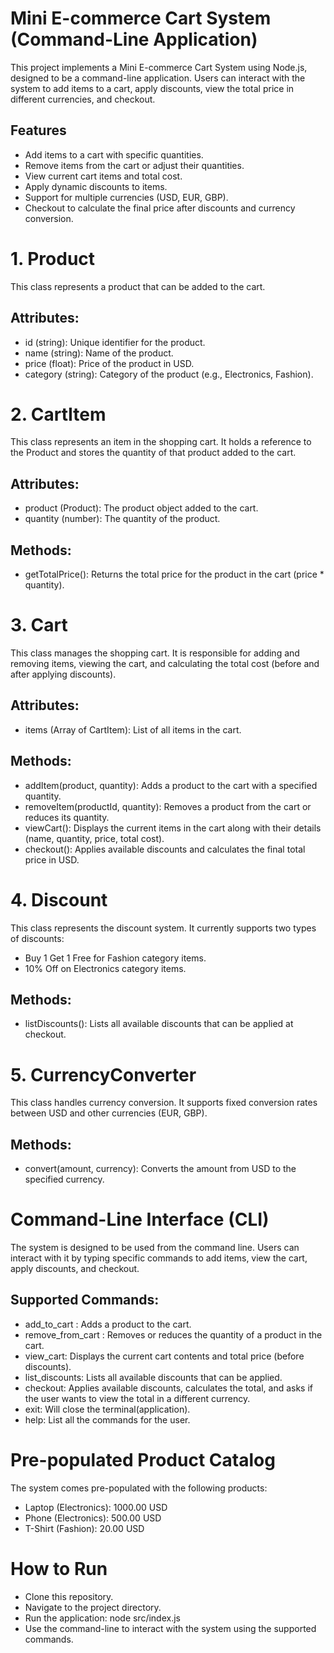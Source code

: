 # Mini E-commerce Cart System (Command-Line Application)

This project implements a Mini E-commerce Cart System using Node.js, designed to be a command-line application. Users can interact with the system to add items to a cart, apply discounts, view the total price in different currencies, and checkout.

## Features
* Add items to a cart with specific quantities.
* Remove items from the cart or adjust their quantities.
* View current cart items and total cost.
* Apply dynamic discounts to items.
* Support for multiple currencies (USD, EUR, GBP).
* Checkout to calculate the final price after discounts and currency conversion.


# 1. Product
This class represents a product that can be added to the cart.
## Attributes:
* id (string): Unique identifier for the product.
* name (string): Name of the product.
* price (float): Price of the product in USD.
* category (string): Category of the product (e.g., Electronics, Fashion).

# 2. CartItem
This class represents an item in the shopping cart. It holds a reference to the Product and stores the quantity of that product added to the cart.
## Attributes:
* product (Product): The product object added to the cart.
* quantity (number): The quantity of the product.
## Methods:
* getTotalPrice(): Returns the total price for the product in the cart (price * quantity).

# 3. Cart
This class manages the shopping cart. It is responsible for adding and removing items, viewing the cart, and calculating the total cost (before and after applying discounts).
## Attributes:
* items (Array of CartItem): List of all items in the cart.
## Methods:
* addItem(product, quantity): Adds a product to the cart with a specified quantity.
* removeItem(productId, quantity): Removes a product from the cart or reduces its quantity.
* viewCart(): Displays the current items in the cart along with their details (name, quantity, price, total cost).
* checkout(): Applies available discounts and calculates the final total price in USD.

# 4. Discount
This class represents the discount system. It currently supports two types of discounts:
* Buy 1 Get 1 Free for Fashion category items.
* 10% Off on Electronics category items.
## Methods:
* listDiscounts(): Lists all available discounts that can be applied at checkout.

# 5. CurrencyConverter
This class handles currency conversion. It supports fixed conversion rates between USD and other currencies (EUR, GBP).
## Methods:
* convert(amount, currency): Converts the amount from USD to the specified currency.

# Command-Line Interface (CLI)
The system is designed to be used from the command line. Users can interact with it by typing specific commands to add items, view the cart, apply discounts, and checkout.
## Supported Commands:
* add_to_cart <ProductID> <Quantity>: Adds a product to the cart.
* remove_from_cart <ProductID> <Quantity>: Removes or reduces the quantity of a product in the cart.
* view_cart: Displays the current cart contents and total price (before discounts).
* list_discounts: Lists all available discounts that can be applied.
* checkout: Applies available discounts, calculates the total, and asks if the user wants to view the total in a different currency.
* exit: Will close the terminal(application).
* help: List all the commands for the user.


# Pre-populated Product Catalog
The system comes pre-populated with the following products:
* Laptop (Electronics): 1000.00 USD
* Phone (Electronics): 500.00 USD
* T-Shirt (Fashion): 20.00 USD

# How to Run
* Clone this repository.
* Navigate to the project directory.
* Run the application: node src/index.js
* Use the command-line to interact with the system using the supported commands.

